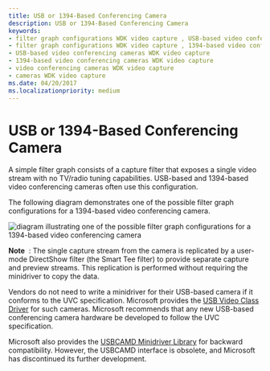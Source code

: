 ```yaml
---
title: USB or 1394-Based Conferencing Camera
description: USB or 1394-Based Conferencing Camera
keywords:
- filter graph configurations WDK video capture , USB-based video conferencing cameras
- filter graph configurations WDK video capture , 1394-based video conferencing cameras
- USB-based video conferencing cameras WDK video capture
- 1394-based video conferencing cameras WDK video capture
- video conferencing cameras WDK video capture
- cameras WDK video capture
ms.date: 04/20/2017
ms.localizationpriority: medium
---
```


# USB or 1394-Based Conferencing Camera


A simple filter graph consists of a capture filter that exposes a single video stream with no TV/radio tuning capabilities. USB-based and 1394-based video conferencing cameras often use this configuration.

The following diagram demonstrates one of the possible filter graph configurations for a 1394-based video conferencing camera.

![diagram illustrating one of the possible filter graph configurations for a 1394-based video conferencing camera](images/conferencing-camera-1394.gif)

**Note**  : The single capture stream from the camera is replicated by a user-mode DirectShow filter (the Smart Tee filter) to provide separate capture and preview streams. This replication is performed without requiring the minidriver to copy the data.

 

Vendors do not need to write a minidriver for their USB-based camera if it conforms to the UVC specification. Microsoft provides the [USB Video Class Driver](usb-video-class-driver.md) for such cameras. Microsoft recommends that any new USB-based conferencing camera hardware be developed to follow the UVC specification.

Microsoft also provides the [USBCAMD Minidriver Library](usbcamd-minidriver-library.md) for backward compatibility. However, the USBCAMD interface is obsolete, and Microsoft has discontinued its further development.

 

 





